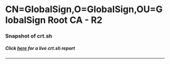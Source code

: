 # CN=GlobalSign,O=GlobalSign,OU=GlobalSign Root CA - R2
### Snapshot of crt.sh
##### Click [here](https://crt.sh/?q=Serial_0400000000012F4EE15DD4) for a live crt.sh report

---
